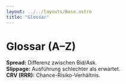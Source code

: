 ```yaml
---
layout: ../../layouts/Base.astro
title: "Glossar"
---
```

# Glossar (A–Z)
**Spread:** Differenz zwischen Bid/Ask.  
**Slippage:** Ausführung schlechter als erwartet.  
**CRV (RRR):** Chance-Risiko-Verhältnis.
